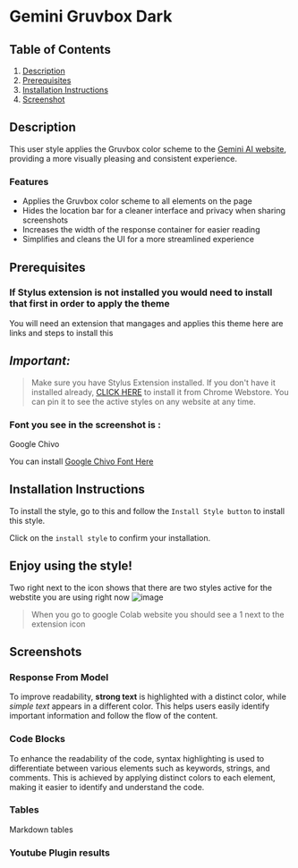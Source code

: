 # Gemini Gruvbox Dark 


## Table of Contents
1. [Description](#description)
 2. [Prerequisites](#Pre)
3. [Installation Instructions](#installation-instructions)
4. [Screenshot](#screenshot)




## Description <a name="description"></a>

 
This user style applies the Gruvbox color scheme to the [Gemini AI website](https://gemini.google.com), providing a more visually pleasing and consistent experience.

### Features
- Applies the Gruvbox color scheme to all elements on the page
- Hides the location bar for a cleaner interface and privacy when sharing screenshots 
- Increases the width of the response container for easier reading
- Simplifies and cleans the UI for a more streamlined experience



















## Prerequisites <a name="Pre"></a>

### If Stylus extension is not installed you would need to install that first in order to apply the theme 


You will need an extension that mangages and applies this theme 
here are links and steps to install this 

## _Important:_

>  Make sure you have Stylus Extension installed. If you don't have it installed already, [CLICK HERE](https://chrome.google.com/webstore/detail/stylus/clngdbkpkpeebahjckkjfobafhncgmne) to install it from Chrome Webstore. You can pin it to see the active styles on any website at any time.




### Font you see in the screenshot is : 

Google Chivo

You can install [Google Chivo Font Here](https://userstyles.world/style/12169/google-chivo-font-everywhere)




## Installation Instructions <a name="installation-instructions"></a>



To install the style, go to this []() and follow the `Install Style button` to install this style. 



Click on the `install style` to confirm your installation.

Enjoy using the style!
------------------------------

Two right next to the icon shows that there are two styles active for the webstite you are using right now
![image](https://github.com/bilalazh/Google-Chivo-Font-On-every-website-/assets/139261053/a0c78478-203e-48fe-a1e2-98ff0aa8fff0)

>When  you go to google Colab website you should see a 1 next to the extension icon 


## Screenshots<a name="screenshot"></a>



### Response From Model 

To improve readability, **strong text** is highlighted with a distinct color, while *simple text* appears in a different color. This helps users easily identify important information and follow the flow of the content.






### Code Blocks

To enhance the readability of the code, syntax highlighting is used to differentiate between various elements such as keywords, strings, and comments. This is achieved by applying distinct colors to each element, making it easier to identify and understand the code.



### Tables 

Markdown tables 






### Youtube Plugin results




